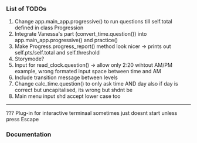 ### List of TODOs
1. Change app.main_app.progressive() to run questions till self.total defined in class Progression
2. Integrate Vanessa's part (convert_time.question()) into app.main_app.progressive() and practice()
3. Make Progress.progress_report() method look nicer -> prints out self.pts/self.total and self.threshold
4. Storymode?
5. Input for read_clock.question() -> allow only 2:20 wihtout AM/PM example, wrong formated input space between time and AM
6. Include transition message between levels
7. Change calc_time.question() to only ask time AND day also if day is correct but uncapitalised, its wrong but shdnt be
8. Main menu input shd accept lower case too
--------------------------------
??? Plug-in for interactive terminaal sometimes just doesnt start unless press Escape 

### Documentation